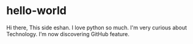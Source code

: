 # hello-world
Hi there, This side eshan. I love python so much. I'm very curious about Technology. I'm now discovering GitHub feature.
